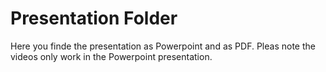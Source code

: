 # Presentation Folder 

Here you finde the presentation as Powerpoint and as PDF. Pleas note the videos only work in the Powerpoint presentation. 